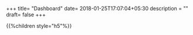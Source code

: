 +++
title= "Dashboard"
date= 2018-01-25T17:07:04+05:30
description = ""
draft= false
+++


{{%children style="h5"%}}
